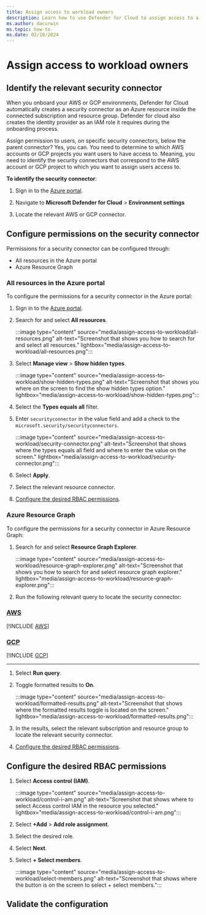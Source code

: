 ```yaml
---
title: Assign access to workload owners
description: Learn how to use Defender for Cloud to assign access to a workload owner of an AWS or GCP connector so that they can view the suggested recommendations provided by Defender for Cloud.
ms.author: dacurwin
ms.topic: how-to
ms.date: 02/18/2024
---
```


# Assign access to workload owners


## Identify the relevant security connector 

When you onboard your AWS or GCP environments, Defender for Cloud automatically creates a security connector as an Azure resource inside the connected subscription and resource group. Defender for cloud also creates the identity provider as an IAM role it requires during the onboarding process.


Assign permission to users, on specific security connectors, below the parent connector? Yes, you can. You need to determine to which AWS accounts or GCP projects you want users to have access to. Meaning, you need to identify the security connectors that correspond to the AWS account or GCP project to which you want to assign users access to.


**To identify the security connector**:

1. Sign in to the [Azure portal](https://portal.azure.com/).

1. Navigate to **Microsoft Defender for Cloud** > **Environment settings**

1. Locate the relevant AWS or GCP connector.

## Configure permissions on the security connector

Permissions for a security connector can be configured through:

- All resources in the Azure portal
- Azure Resource Graph

### All resources in the Azure portal

To configure the permissions for a security connector in the Azure portal:

1. Sign in to the [Azure portal](https://portal.azure.com/).

1. Search for and select **All resources**.

    :::image type="content" source="media/assign-access-to-workload/all-resources.png" alt-text="Screenshot that shows you how to search for and select all resources." lightbox="media/assign-access-to-workload/all-resources.png":::

1. Select **Manage view** > **Show hidden types**.

    :::image type="content" source="media/assign-access-to-workload/show-hidden-types.png" alt-text="Screenshot that shows you where on the screen to find the show hidden types option." lightbox="media/assign-access-to-workload/show-hidden-types.png":::

1. Select the **Types equals all** filter.

1. Enter `securityconnector` in the value field and add a check to the `microsoft.security/securityconnectors`.

    :::image type="content" source="media/assign-access-to-workload/security-connector.png" alt-text="Screenshot that shows where the types equals all field and where to enter the value on  the screen." lightbox="media/assign-access-to-workload/security-connector.png":::

1. Select **Apply**.

1. Select the relevant resource connector.

1. [Configure the desired RBAC permissions](#configure-the-desired-rbac-permissions).

### Azure Resource Graph

To configure the permissions for a security connector in Azure Resource Graph:

1. Search for and select **Resource Graph Explorer**.

    :::image type="content" source="media/assign-access-to-workload/resource-graph-explorer.png" alt-text="Screenshot that shows you how to search for and select resource graph explorer." lightbox="media/assign-access-to-workload/resource-graph-explorer.png":::

1. Run the following relevant query to locate the security connector:

### [AWS](#tab/aws)

[!INCLUDE [AWS](/includes/assign-access-amazon-web.md)]
    
### [GCP](#tab/gcp)

[!INCLUDE [GCP](/includes/assign-access-google-cloud-project.md)]

---

1. Select **Run query**.

1. Toggle formatted results to **On**.

    :::image type="content" source="media/assign-access-to-workload/formatted-results.png" alt-text="Screenshot that shows where the formatted results toggle is located on the screen." lightbox="media/assign-access-to-workload/formatted-results.png":::

1. In the results, select the relevant subscription and resource group to locate the relevant security connector.

1. [Configure the desired RBAC permissions](#configure-the-desired-rbac-permissions).

## Configure the desired RBAC permissions

1. Select **Access control (IAM)**.

    :::image type="content" source="media/assign-access-to-workload/control-i-am.png" alt-text="Screenshot that shows where to select Access control IAM in the resource you selected." lightbox="media/assign-access-to-workload/control-i-am.png":::

1. Select **+Add** > **Add role assignment**.

1. Select the desired role.

1. Select **Next**.

1. Select **+ Select members**.

    :::image type="content" source="media/assign-access-to-workload/select-members.png" alt-text="Screenshot that shows where the button is on the screen to select + select members.":::

## Validate the configuration 